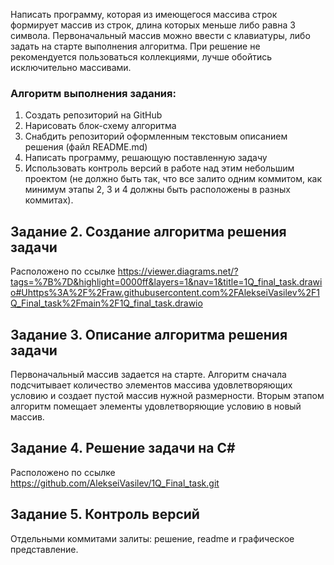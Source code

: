 Написать программу, которая из имеющегося массива строк формирует массив из строк, длина которых меньше либо равна 3 символа. Первоначальный массив можно ввести с клавиатуры, либо задать на старте выполнения алгоритма. При решение не рекомендуется пользоваться коллекциями, лучше обойтись исключительно массивами.

### Алгоритм выполнения задания:
1. Создать репозиторий на GitHub
2. Нарисовать блок-схему алгоритма
3. Снабдить репозиторий оформленным текстовым описанием решения (файл README.md)
4. Написать программу, решающую поставленную задачу
5. Использовать контроль версий в работе над этим небольшим проектом (не должно быть так, что все залито одним коммитом, как минимум этапы 2, 3 и 4 должны быть расположены в разных коммитах).

## Задание 2. Создание алгоритма решения задачи
Расположено по ссылке https://viewer.diagrams.net/?tags=%7B%7D&highlight=0000ff&layers=1&nav=1&title=1Q_final_task.drawio#Uhttps%3A%2F%2Fraw.githubusercontent.com%2FAlekseiVasilev%2F1Q_Final_task%2Fmain%2F1Q_final_task.drawio

## Задание 3. Описание алгоритма решения задачи
Первоначальный массив задается на старте. Алгоритм сначала подсчитывает количество элементов массива удовлетворяющих условию и создает пустой массив нужной размерности. Вторым этапом алгоритм помещает элементы удовлетворяющие условию в новый массив.

## Задание 4. Решение задачи на C#
Расположено по ссылке https://github.com/AlekseiVasilev/1Q_Final_task.git

## Задание 5. Контроль версий
Отдельными коммитами залиты: решение, readme и графическое представление.
